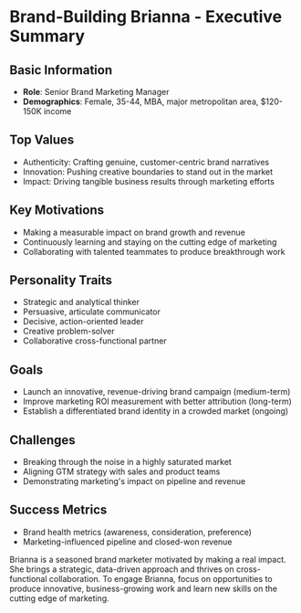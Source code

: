 # Brand-Building Brianna - Executive Summary

## Basic Information
- **Role**: Senior Brand Marketing Manager 
- **Demographics**: Female, 35-44, MBA, major metropolitan area, $120-150K income

## Top Values
- Authenticity: Crafting genuine, customer-centric brand narratives
- Innovation: Pushing creative boundaries to stand out in the market
- Impact: Driving tangible business results through marketing efforts

## Key Motivations
- Making a measurable impact on brand growth and revenue 
- Continuously learning and staying on the cutting edge of marketing
- Collaborating with talented teammates to produce breakthrough work

## Personality Traits
- Strategic and analytical thinker
- Persuasive, articulate communicator 
- Decisive, action-oriented leader
- Creative problem-solver
- Collaborative cross-functional partner

## Goals
- Launch an innovative, revenue-driving brand campaign (medium-term)
- Improve marketing ROI measurement with better attribution (long-term)
- Establish a differentiated brand identity in a crowded market (ongoing)

## Challenges
- Breaking through the noise in a highly saturated market
- Aligning GTM strategy with sales and product teams
- Demonstrating marketing's impact on pipeline and revenue

## Success Metrics
- Brand health metrics (awareness, consideration, preference)
- Marketing-influenced pipeline and closed-won revenue

Brianna is a seasoned brand marketer motivated by making a real impact. She brings a strategic, data-driven approach and thrives on cross-functional collaboration. To engage Brianna, focus on opportunities to produce innovative, business-growing work and learn new skills on the cutting edge of marketing.